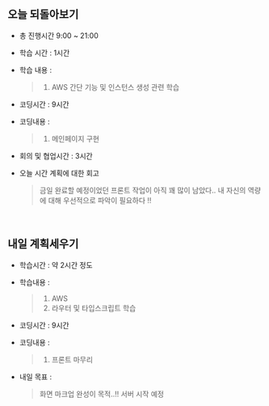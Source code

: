 ## 오늘 되돌아보기
- 총 진행시간 9:00 ~ 21:00
- 학습 시간 : 1시간
- 학습 내용 : 
  > 1. AWS 간단 기능 및 인스턴스 생성 관련 학습

- 코딩시간 : 9시간
- 코딩내용 : 
  > 1. 메인페이지 구현

- 회의 및 협업시간 : 3시간
- 오늘 시간 계획에 대한 회고
  > 금일 완료할 예정이었던 프론트 작업이 아직 꽤 많이 남았다.. 내 자신의 역량에 대해 우선적으로 파악이 필요하다 !!

<br>

## 내일 계획세우기
- 학습시간 : 약 2시간 정도
- 학습내용 : 
  > 1. AWS
  > 2. 라우터 및 타입스크립트 학습

- 코딩시간 : 9시간
- 코딩내용 :
  > 1. 프론트 마무리

- 내일 목표 :
  > 화면 마크업 완성이 목적..!! 서버 시작 예정